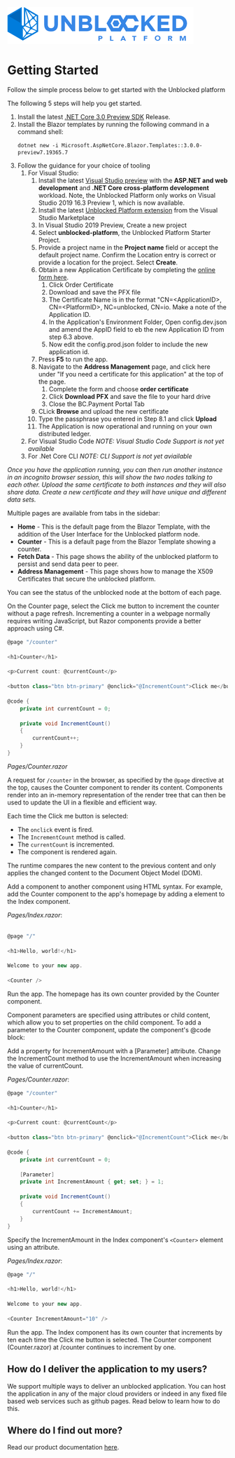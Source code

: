 ![Logo](./img/UPWT.png)
# Getting Started
Follow the simple process below to get started with the Unblocked platform



The following 5 steps will help you get started.
1. Install the latest [.NET Core 3.0 Preview SDK](https://aka.ms/netcore3download) Release.
2. Install the Blazor templates by running the following command in a command shell:
    ```
    dotnet new -i Microsoft.AspNetCore.Blazor.Templates::3.0.0-preview7.19365.7
    ```
3. Follow the guidance for your choice of tooling
    1. For Visual Studio:
        1. Install the latest [Visual Studio preview](https://visualstudio.microsoft.com/vs/preview/) with the **ASP.NET and web development** and **.NET Core cross-platform development** workload. Note, the Unblocked Platform only works on Visual Studio 2019 16.3 Preview 1, which is now available.
        2. Install the latest [Unblocked Platform extension](https://marketplace.visualstudio.com/items?itemName=BlockandChainCompany.unblocked-v1) from the Visual Studio Marketplace
        3. In Visual Studio 2019 Preview, Create a new project
        4. Select **unblocked-platform**, the Unblocked Platform Starter Project.
        5. Provide a project name in the **Project name** field or accept the default project name. Confirm the Location entry is correct or provide a location for the project. Select **Create**.
        6. Obtain a new Application Certificate by completing the [online form here](https://bcpayments.azurewebsites.net/application).
           1. Click Order Certificate
           2. Download and save the PFX file
           3. The Certificate Name is in the format "CN=\<ApplicationID\>, CN=\<PlatformID\>, NC=unblocked, CN=io. Make a note of the Application ID.
           4. In the Application's Environment Folder, Open config.dev.json and amend the AppID field to eb the new Application ID from step 6.3 above.
           5. Now edit the config.prod.json folder to include the new application id.
        7. Press **F5** to run the app.
        8. Navigate to the **Address Management** page, and click here under "If you need a certificate for this application" at the top of the page.
           1. Complete the form and choose **order certificate**
           2. Click **Download PFX** and save the file to your hard drive
           3. Close the BC.Payment Portal Tab
        9. CLick **Browse** and upload the new certificate
        10. Type the passphrase you entered in Step 8.1 and click **Upload**
        11. The Application is now operational and running on your own distributed ledger.
    2. For Visual Studio Code *NOTE: Visual Studio Code Support is not yet available*
    3. For .Net Core CLI *NOTE: CLI Support is not yet aviailable*
    
*Once you have the application running, you can then run another instance in an incognito browser session, this will show the two nodes talking to each other. Upload the same certificate to both instances and they will also share data. Create a new certificate and they will have unique and different data sets.*

Multiple pages are available from tabs in the sidebar:
* **Home** - This is the default page from the Blazor Template, with the addition of the User Interface for the Unblocked platform node.
* **Counter** - This is a default page from the Blazor Template showing a counter.
* **Fetch Data** - This page shows the ability of the unblocked platform to persist and send data peer to peer.
* **Address Management** - This page shows how to manage the X509 Certificates that secure the unblocked platform.

You can see the status of the unblocked node at the bottom of each page.


On the Counter page, select the Click me button to increment the counter without a page refresh. Incrementing a counter in a webpage normally requires writing JavaScript, but Razor components provide a better approach using C#.

```csharp
@page "/counter"

<h1>Counter</h1>

<p>Current count: @currentCount</p>

<button class="btn btn-primary" @onclick="@IncrementCount">Click me</button>

@code {
    private int currentCount = 0;

    private void IncrementCount()
    {
        currentCount++;
    }
}
```
*Pages/Counter.razor*

A request for ```/counter``` in the browser, as specified by the ```@page``` directive at the top, causes the Counter component to render its content. Components render into an in-memory representation of the render tree that can then be used to update the UI in a flexible and efficient way.

Each time the Click me button is selected:

* The ```onclick``` event is fired.
* The ```IncrementCount``` method is called.
* The ```currentCount``` is incremented.
* The component is rendered again.


The runtime compares the new content to the previous content and only applies the changed content to the Document Object Model (DOM).

Add a component to another component using HTML syntax. For example, add the Counter component to the app's homepage by adding a <Counter /> element to the Index component.

*Pages/Index.razor*:

```Cs

@page "/"

<h1>Hello, world!</h1>

Welcome to your new app.

<Counter />
```
Run the app. The homepage has its own counter provided by the Counter component.

Component parameters are specified using attributes or child content, which allow you to set properties on the child component. To add a parameter to the Counter component, update the component's @code block:

Add a property for IncrementAmount with a [Parameter] attribute.
Change the IncrementCount method to use the IncrementAmount when increasing the value of currentCount.


*Pages/Counter.razor*:
```cs
@page "/counter"

<h1>Counter</h1>

<p>Current count: @currentCount</p>

<button class="btn btn-primary" @onclick="@IncrementCount">Click me</button>

@code {
    private int currentCount = 0;

    [Parameter]
    private int IncrementAmount { get; set; } = 1;

    private void IncrementCount()
    {
        currentCount += IncrementAmount;
    }
}
```

Specify the IncrementAmount in the Index component's ```<Counter>``` element using an attribute.

*Pages/Index.razor*:

```cs
@page "/"

<h1>Hello, world!</h1>

Welcome to your new app.

<Counter IncrementAmount="10" />
```

Run the app. The Index component has its own counter that increments by ten each time the Click me button is selected. The Counter component (Counter.razor) at /counter continues to increment by one.

## How do I deliver the application to my users?
We support multiple ways to deliver an unblocked application. You can host the application in any of the major cloud providers or indeed in any fixed file based web services such as github pages. Read below to learn how to do this.

## Where do I find out more?
Read our product documentation [here](https://blockandchainco.github.io/API/).
